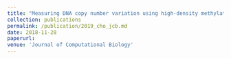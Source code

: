 ```yaml
---
title: "Measuring DNA copy number variation using high-density methylation microarrays."
collection: publications
permalink: /publication/2019_cho_jcb.md
date: 2018-11-28
paperurl:
venue: 'Journal of Computational Biology'
---
```

